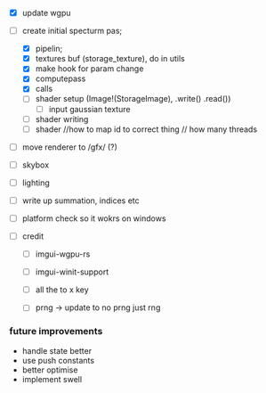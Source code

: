 - [X] update wgpu
- [ ] create initial specturm pas;
    - [X] pipelin;
    - [X] textures buf (storage_texture), do in utils
    - [X] make hook for param change
    - [X] computepass
    - [X] calls
    - [ ] shader setup (Image!(StorageImage), .write() .read())
        - [ ] input gaussian texture
    - [ ] shader writing
    - [ ]  shader
//how to map id to correct thing
// how many threads
- [ ] move renderer to /gfx/ (?)


- [ ] skybox
- [ ] lighting


- [ ] write up summation, indices etc
- [ ] platform check so it wokrs on windows
- [ ] credit 
    - [ ] imgui-wgpu-rs
    - [ ] imgui-winit-support
    - [ ] all the to x key
    - [ ] prng -> update to no prng just rng



### future improvements
- handle state better
- use push constants
- better optimise
- implement swell
